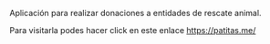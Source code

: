 Aplicación para realizar donaciones a entidades de rescate animal.

Para visitarla podes hacer click en este enlace https://patitas.me/
